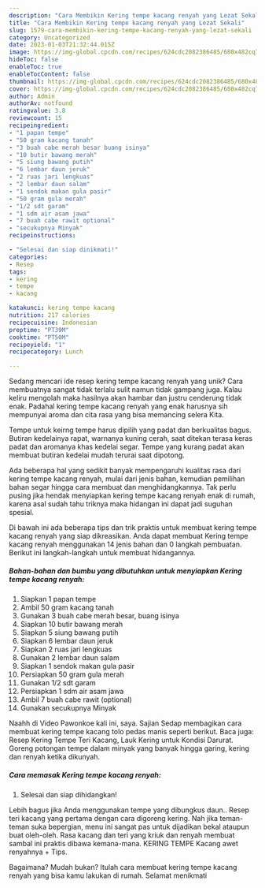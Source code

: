 ```yaml
---
description: "Cara Membikin Kering tempe kacang renyah yang Lezat Sekali"
title: "Cara Membikin Kering tempe kacang renyah yang Lezat Sekali"
slug: 1579-cara-membikin-kering-tempe-kacang-renyah-yang-lezat-sekali
category: Uncategorized
date: 2023-01-03T21:32:44.015Z
image: https://img-global.cpcdn.com/recipes/624cdc2082386485/680x482cq70/kering-tempe-kacang-renyah-foto-resep-utama.jpg
hideToc: false
enableToc: true
enableTocContent: false
thumbnail: https://img-global.cpcdn.com/recipes/624cdc2082386485/680x482cq70/kering-tempe-kacang-renyah-foto-resep-utama.jpg
cover: https://img-global.cpcdn.com/recipes/624cdc2082386485/680x482cq70/kering-tempe-kacang-renyah-foto-resep-utama.jpg
author: Admin
authorAv: notfound
ratingvalue: 3.8
reviewcount: 15
recipeingredient:
- "1 papan tempe"
- "50 gram kacang tanah"
- "3 buah cabe merah besar buang isinya"
- "10 butir bawang merah"
- "5 siung bawang putih"
- "6 lembar daun jeruk"
- "2 ruas jari lengkuas"
- "2 lembar daun salam"
- "1 sendok makan gula pasir"
- "50 gram gula merah"
- "1/2 sdt garam"
- "1 sdm air asam jawa"
- "7 buah cabe rawit optional"
- "secukupnya Minyak"
recipeinstructions:

- "Selesai dan siap dinikmati!"
categories:
- Resep
tags:
- kering
- tempe
- kacang

katakunci: kering tempe kacang 
nutrition: 217 calories
recipecuisine: Indonesian
preptime: "PT39M"
cooktime: "PT50M"
recipeyield: "1"
recipecategory: Lunch

---
```





Sedang mencari ide resep kering tempe kacang renyah yang unik? Cara membuatnya sangat tidak terlalu sulit namun tidak gampang juga. Kalau keliru mengolah maka hasilnya akan hambar dan justru cenderung tidak enak. Padahal kering tempe kacang renyah yang enak harusnya sih mempunyai aroma dan cita rasa yang bisa memancing selera Kita.





Tempe untuk keirng tempe harus dipilih yang padat dan berkualitas bagus. Butiran kedelainya rapat, warnanya kuning cerah, saat ditekan terasa keras padat dan aromanya khas kedelai segar. Tempe yang kurang padat akan membuat butiran kedelai mudah terurai saat dipotong.

Ada beberapa hal yang sedikit banyak mempengaruhi kualitas rasa dari kering tempe kacang renyah, mulai dari jenis bahan, kemudian pemilihan bahan segar hingga cara membuat dan menghidangkannya. Tak perlu pusing jika hendak menyiapkan kering tempe kacang renyah enak di rumah, karena asal sudah tahu triknya maka hidangan ini dapat jadi suguhan spesial.






Di bawah ini ada beberapa tips dan trik praktis untuk membuat kering tempe kacang renyah yang siap dikreasikan. Anda dapat membuat Kering tempe kacang renyah menggunakan 14 jenis bahan dan 0 langkah pembuatan. Berikut ini langkah-langkah untuk membuat hidangannya.

<!--inarticleads1-->

##### Bahan-bahan dan bumbu yang dibutuhkan untuk menyiapkan Kering tempe kacang renyah:

1. Siapkan 1 papan tempe
1. Ambil 50 gram kacang tanah
1. Gunakan 3 buah cabe merah besar, buang isinya
1. Siapkan 10 butir bawang merah
1. Siapkan 5 siung bawang putih
1. Siapkan 6 lembar daun jeruk
1. Siapkan 2 ruas jari lengkuas
1. Gunakan 2 lembar daun salam
1. Siapkan 1 sendok makan gula pasir
1. Persiapkan 50 gram gula merah
1. Gunakan 1/2 sdt garam
1. Persiapkan 1 sdm air asam jawa
1. Ambil 7 buah cabe rawit (optional)
1. Gunakan secukupnya Minyak


Naahh di Video Pawonkoe kali ini, saya. Sajian Sedap membagikan cara membuat kering tempe kacang tolo pedas manis seperti berikut. Baca juga: Resep Kering Tempe Teri Kacang, Lauk Kering untuk Kondisi Darurat. Goreng potongan tempe dalam minyak yang banyak hingga garing, kering dan renyah ketika dikunyah. 

<!--inarticleads2-->

##### Cara memasak Kering tempe kacang renyah:


1. Selesai dan siap dihidangkan!

Lebih bagus jika Anda menggunakan tempe yang dibungkus daun.. Resep teri kacang yang pertama dengan cara digoreng kering. Nah jika teman-teman suka bepergian, menu ini sangat pas untuk dijadikan bekal ataupun buat oleh-oleh. Rasa kacang dan teri yang kriuk dan renyah membuat sambal ini praktis dibawa kemana-mana. KERING TEMPE Kacang awet renyahnya + Tips. 

Bagaimana? Mudah bukan? Itulah cara membuat kering tempe kacang renyah yang bisa kamu lakukan di rumah. Selamat menikmati

